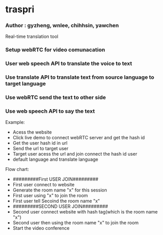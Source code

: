 # traspri
### Author : gyzheng, wnlee, chihhsin, yawchen
Real-time translation tool

### Setup webRTC for video comunacation
### User web speech API to translate the voice to text
### Use translate API to translate text from source language to target language
### Use webRTC send the text to other side
### Use web speech API to say the text

Example:
 - Acess the website
 - Click live demo to connect webRTC server and get the hash id
 - Get the user hash id in url
 - Send the url to target user
 - Target user acess the url and join connect the hash id user
 - default language and translate language

Flow chart:  
 - #########First USER JOIN#########
 - First user connect to website
 - Generate the room name "x" for this session
 - First user using "x" to join the room
 - First user tell Secoind the room name "x"
 - #########SECOND USER JOIN#########
 - Second user connect website with hash tag(which is the room name "x")
 - Second user then using the room name "x" to join the room
 - Start the video conference
 
 
